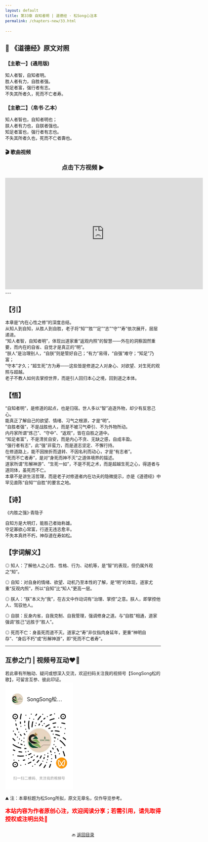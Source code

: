 ```yaml
---
layout: default
title: 第33章 自知者明 | 道德经 · 松Song心注本
permalink: /chapters-new/33.html

---
```


## 📜 《道德经》原文对照
### 【主歌一】(通用版) 
知人者智，自知者明。<br>
胜人者有力，自胜者强。<br>
知足者富，强行者有志。<br>
不失其所者久，死而不亡者寿。<br>

### 【主歌二】（帛书·乙本）
知人者智也，自知者明也；<br>
朕人者有力也，自朕者强也。<br>
知足者富也，强行者有志也。<br>
不失其所者久也，死而不亡者壽也。<br>

### 🎬 歌曲视频
<p style="text-align:center; font-size:1.2rem; font-weight:bold;">
  点击下方视频 ▶️
</p>

<iframe
  src="https://streamable.com/e/03m5h3"
  width="640"
  height="360"
  frameborder="0"
  allowfullscreen
  loading="lazy">
</iframe>
---

## 【引】
本章是“内在心性之修”的深度总结。<br>
从知人到自知，从胜人到自胜，老子将“知”“胜”“足”“志”“守”“寿”依次展开，层层递进。<br>
“知人者智，自知者明”，体现出道家重“返观内照”的智慧——外在的洞察固然重要，而内在的自省、自觉才是真正的“明”。<br>
“朕人”是治理别人，“自朕”则是管好自己；“有力”易得，“自强”难守；“知足”乃富；<br>
“守本”才久；“超生死”方为寿——这些皆是修道之人对身心、对欲望、对生死的观照与超越。<br>
老子不教人如何去掌控世界，而是引人回归本心之境，回到道之本体。<br>

## 【悟】
“自知者明”，是修道的起点，也是归宿。世人多以“智”追逐外物，却少有反思己心。<br>
能真正了解自己的欲望、情绪、习气之根源，才是“明”。<br>
“自胜者强”，不是战胜他人，而是不被习气牵引、不为外物所动。<br>
内丹家所谓“炼己”、“守中”、“返观”，皆在自胜之道中。<br>
“知足者富”，不是清贫自安，而是内心不贪、无缺之感，自成丰盈。<br>
“强行者有志”，此“强”非蛮力，而是道志坚定、不懈行持。<br>
在修道路上，能不因挫折而退转、不因名利而动心，才是“有志者”。<br>
“死而不亡者寿”，是对“身死而神不灭”之道体境界的描述。<br>
道家所谓“形解神游”、“生死一如”，不是不死之术，而是超越生死之心，得道者与道同体，虽死而不亡。<br>
本章不是讲生活哲理，而是老子对修道者内在功夫的隐微提示，亦是《道德经》中罕见直陈“自知”“自胜”的要言之地。<br>

## 【诗】
《内胜之强》·青隐子

自知方是大明灯，能胜己者始称雄。<br>
守足寡欲心常富，行道无违志愈丰。<br>
不失本真终不朽，神存道在寿如松。<br>

## 【字词解义】

◎ 知人：了解他人之心性、性格、行为、动机等，是“智”的表现，但仍属外观之“知”。<br>

◎ 自知：对自身的情绪、欲望、动机乃至本性的了解，是“明”的体现，道家尤重“反观内照”，所以“自知”比“知人”更高一层。<br>

◎ 朕人：“朕”本义为“我”，在古文中作动词有“治理、掌控”之意。朕人，即掌控他人、驾驭他人。<br>

◎ 自朕：反身内省，自我克制、自我管理，强调修身之道。与“自胜”相通，道家强调“胜己”远胜于“胜人”。<br>

◎ 死而不亡：身虽死而道不灭。道家之“寿”非仅指肉身延年，更重“神明自存”、“身后不朽”或“形解神游”，即“死而不亡者寿”。<br>

---
##  互参之门 | 视频号互动❤️🤝

若此章有所触动、疑问或想深入交流，欢迎扫码关注我的视频号【SongSong松的歌】，可留言互参、彼此印证。<br>
<img src="../img/qrcode_songsong.jpg" alt="扫码进入视频号" width="220">

⛰️ 注：本章标题为松Song所拟，原文无章名，仅作导览参考。<br>
<p style="color:red; font-size:18px; font-weight:bold;">
本站内容为作者原创心注，欢迎阅读分享；若需引用，请先取得授权或注明出处🙏
</p>

<p style="text-align:center; margin-top:2em;">
  🔙 <a href="{{ '/' | relative_url }}#catalog">返回目录</a>
</p>




